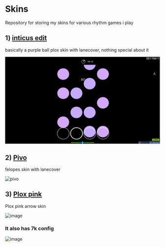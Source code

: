 # Skins
Repository for storing my skins for various rhythm games i play

## 1) [inticus edit](https://drive.google.com/file/d/1u96rbDQHIfyN8Cv_DNIwAjKnbO3mpVC3/view?usp=drive_link)
basically a purple ball plox skin with lanecover, nothing special about it

![# inticus edit](https://github.com/int1cus/Skins/blob/main/essentials/ss_skin_inticus_edit.png)

## 2) [Pivo](https://drive.google.com/file/d/1obr0pB6mE6uGDxkr_q0UfJimo_Wldxzf/view?usp=drive_link)
felopes skin with lanecover

![pivo](https://github.com/user-attachments/assets/a95f31b1-b2fe-4081-ad2b-a40ad9520016)

## 3) [Plox pink](https://drive.google.com/file/d/1obr0pB6mE6uGDxkr_q0UfJimo_Wldxzf/view?usp=drive_link)
Plox pink arrow skin

![image](https://github.com/user-attachments/assets/8bc4b722-491c-4851-9463-0f98e784418e)

### It also has 7k config
![image](https://github.com/user-attachments/assets/16458136-9b71-4cde-85e9-ae392f086e4c)
